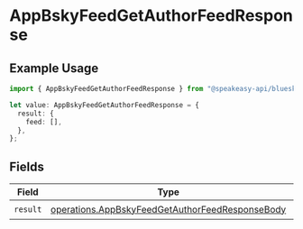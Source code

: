 # AppBskyFeedGetAuthorFeedResponse

## Example Usage

```typescript
import { AppBskyFeedGetAuthorFeedResponse } from "@speakeasy-api/bluesky/models/operations";

let value: AppBskyFeedGetAuthorFeedResponse = {
  result: {
    feed: [],
  },
};
```

## Fields

| Field                                                                                                              | Type                                                                                                               | Required                                                                                                           | Description                                                                                                        |
| ------------------------------------------------------------------------------------------------------------------ | ------------------------------------------------------------------------------------------------------------------ | ------------------------------------------------------------------------------------------------------------------ | ------------------------------------------------------------------------------------------------------------------ |
| `result`                                                                                                           | [operations.AppBskyFeedGetAuthorFeedResponseBody](../../models/operations/appbskyfeedgetauthorfeedresponsebody.md) | :heavy_check_mark:                                                                                                 | N/A                                                                                                                |
